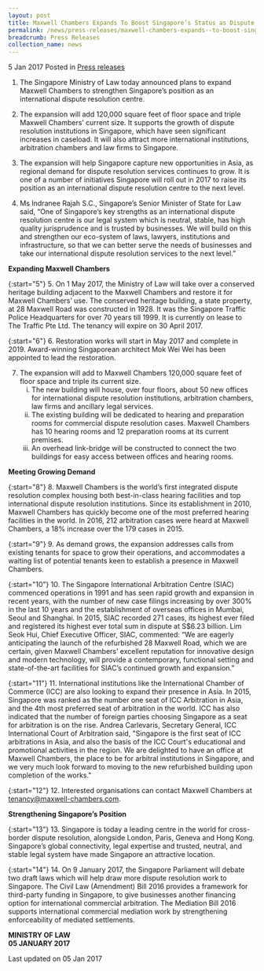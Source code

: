```yaml
---
layout: post
title: Maxwell Chambers Expands To Boost Singapore’s Status as Dispute Resolution Hub
permalink: /news/press-releases/maxwell-chambers-expands--to-boost-singapores-status-as-dispute-
breadcrumb: Press Releases
collection_name: news
---
```


5 Jan 2017 Posted in [Press releases](/news/press-releases)

1. The Singapore Ministry of Law today announced plans to expand Maxwell Chambers to strengthen Singapore’s position as an international dispute resolution centre.

 

2. The expansion will add 120,000 square feet of floor space and triple Maxwell Chambers’ current size. It supports the growth of dispute resolution institutions in Singapore, which have seen significant increases in caseload. It will also attract more international institutions, arbitration chambers and law firms to Singapore.

 

3. The expansion will help Singapore capture new opportunities in Asia, as regional demand for dispute resolution services continues to grow. It is one of a number of initiatives Singapore will roll out in 2017 to raise its position as an international dispute resolution centre to the next level.

 

4. Ms Indranee Rajah S.C., Singapore’s Senior Minister of State for Law said, “One of Singapore’s key strengths as an international dispute resolution centre is our legal system which is neutral, stable, has high quality jurisprudence and is trusted by businesses. We will build on this and strengthen our eco-system of laws, lawyers, institutions and infrastructure, so that we can better serve the needs of businesses and take our international dispute resolution services to the next level.”

**Expanding Maxwell Chambers**

{:start="5"}
5. On 1 May 2017, the Ministry of Law will take over a conserved heritage building adjacent to the Maxwell Chambers and restore it for Maxwell Chambers’ use. The conserved heritage building, a state property, at 28 Maxwell Road was constructed in 1928. It was the Singapore Traffic Police Headquarters for over 70 years till 1999. It is currently on lease to The Traffic Pte Ltd. The tenancy will expire on 30 April 2017.

{:start="6"}
6. Restoration works will start in May 2017 and complete in 2019. Award-winning Singaporean architect Mok Wei Wei has been appointed to lead the restoration.

<ol start="7">
<li>The expansion will add to Maxwell Chambers 120,000 square feet of floor space and triple its current size.

 
<ol style="list-style-type: lower-roman">
<li>The new building will house, over four floors, about 50 new offices for international dispute resolution institutions, arbitration chambers, law firms and ancillary legal services.  </li>

 

<li>The existing building will be dedicated to hearing and preparation rooms for commercial dispute resolution cases. Maxwell Chambers has 10 hearing rooms and 12 preparation rooms at its current premises.</li>

 

<li>An overhead link-bridge will be constructed to connect the two buildings for easy access between offices and hearing rooms. </li> 
</ol>
</li>
</ol>

**Meeting Growing Demand** 

 
{:start="8"}
8. Maxwell Chambers is the world’s first integrated dispute resolution complex housing both best-in-class hearing facilities and top international dispute resolution institutions. Since its establishment in 2010, Maxwell Chambers has quickly become one of the most preferred hearing facilities in the world. In 2016, 212 arbitration cases were heard at Maxwell Chambers, a 18% increase over the 179 cases in 2015.

 
{:start="9"}
9. As demand grows, the expansion addresses calls from existing tenants for space to grow their operations, and accommodates a waiting list of potential tenants keen to establish a presence in Maxwell Chambers.

 
{:start="10"}
10. The Singapore International Arbitration Centre (SIAC) commenced operations in 1991 and has seen rapid growth and expansion in recent years, with the number of new case filings increasing by over 300% in the last 10 years and the establishment of overseas offices in Mumbai, Seoul and Shanghai. In 2015, SIAC recorded 271 cases, its highest ever filed and registered its highest ever total sum in dispute at S$6.23 billion. Lim Seok Hui, Chief Executive Officer, SIAC, commented: “We are eagerly anticipating the launch of the refurbished 28 Maxwell Road, which we are certain, given Maxwell Chambers’ excellent reputation for innovative design and modern technology, will provide a contemporary, functional setting and state-of-the-art facilities for SIAC’s continued growth and expansion.”

 
{:start="11"}
11. International institutions like the International Chamber of Commerce (ICC) are also looking to expand their presence in Asia. In 2015, Singapore was ranked as the number one seat of ICC Arbitration in Asia, and the 4th most preferred seat of arbitration in the world. ICC has also indicated that the number of foreign parties choosing Singapore as a seat for arbitration is on the rise. Andrea Carlevaris, Secretary General, ICC International Court of Arbitration said, "Singapore is the first seat of ICC arbitrations in Asia, and also the basis of the ICC Court's educational and promotional activities in the region. We are delighted to have an office at Maxwell Chambers, the place to be for arbitral institutions in Singapore, and we very much look forward to moving to the new refurbished building upon completion of the works." 

 
{:start="12"}
12. Interested organisations can contact Maxwell Chambers at <tenancy@maxwell-chambers.com>.

 

**Strengthening Singapore’s Position**

 
{:start="13"}
13. Singapore is today a leading centre in the world for cross-border dispute resolution, alongside London, Paris, Geneva and Hong Kong. Singapore’s global connectivity, legal expertise and trusted, neutral, and stable legal system have made Singapore an attractive location.

 
{:start="14"}
14. On 9 January 2017, the Singapore Parliament will debate two draft laws which will help draw more dispute resolution work to Singapore. The Civil Law (Amendment) Bill 2016 provides a framework for third-party funding in Singapore, to give businesses another financing option for international commercial arbitration. The Mediation Bill 2016 supports international commercial mediation work by strengthening enforceability of mediated settlements.

**MINISTRY OF LAW**  
**05 JANUARY 2017**

<p class="right-side-updated">Last updated on 05 Jan 2017</p>
